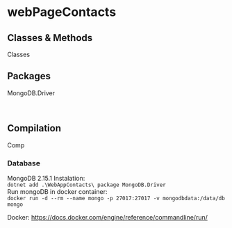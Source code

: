 # webPageContacts

## Classes & Methods

Classes
<br>

## Packages

MongoDB.Driver

<br>

## Compilation

Comp

### Database

MongoDB 2.15.1
Instalation:<br>
`dotnet add .\WebAppContacts\ package MongoDB.Driver`
<br>
Run mongoDB in docker container:<br>
`docker run -d --rm --name mongo -p 27017:27017 -v mongodbdata:/data/db mongo`
<br>

Docker: https://docs.docker.com/engine/reference/commandline/run/
